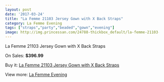 ```yaml
---
layout: post
date: '2017-03-24'
title: "La Femme 21103 Jersey Gown with X Back Straps"
category: La Femme Evening
tags: ["straps","party","beaded","gown","evening"]
image: http://img.princessan.com/24788-thickbox_default/la-femme-21103-jersey-gown-with-x-back-straps.jpg
---
```

La Femme 21103 Jersey Gown with X Back Straps

On Sales: **$396.99**
<a href="https://www.princessan.com/en/la-femme-evening/11356-la-femme-21103-jersey-gown-with-x-back-straps.html"><amp-img layout="responsive" width="600" height="600" src="//img.princessan.com/24788-thickbox_default/la-femme-21103-jersey-gown-with-x-back-straps.jpg" alt="La Femme 21103 Jersey Gown with X Back Straps 0" /></a>
<a href="https://www.princessan.com/en/la-femme-evening/11356-la-femme-21103-jersey-gown-with-x-back-straps.html"><amp-img layout="responsive" width="600" height="600" src="//img.princessan.com/24790-thickbox_default/la-femme-21103-jersey-gown-with-x-back-straps.jpg" alt="La Femme 21103 Jersey Gown with X Back Straps 1" /></a>
<a href="https://www.princessan.com/en/la-femme-evening/11356-la-femme-21103-jersey-gown-with-x-back-straps.html"><amp-img layout="responsive" width="600" height="600" src="//img.princessan.com/24789-thickbox_default/la-femme-21103-jersey-gown-with-x-back-straps.jpg" alt="La Femme 21103 Jersey Gown with X Back Straps 2" /></a>

Buy it: [La Femme 21103 Jersey Gown with X Back Straps](https://www.princessan.com/en/la-femme-evening/11356-la-femme-21103-jersey-gown-with-x-back-straps.html "La Femme 21103 Jersey Gown with X Back Straps")

View more: [La Femme Evening](https://www.princessan.com/en/29-la-femme-evening "La Femme Evening")